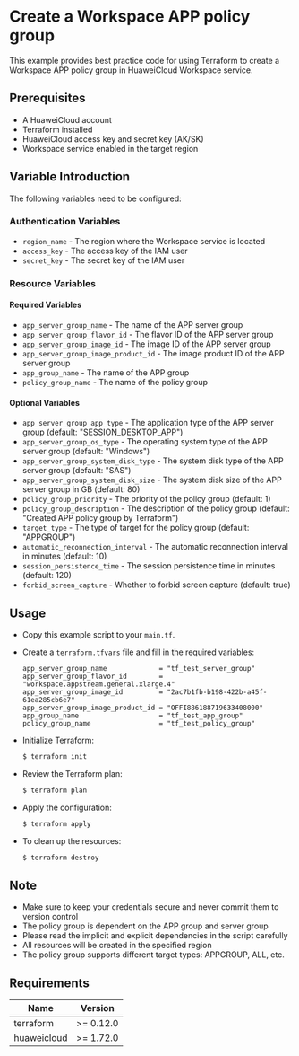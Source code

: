 # Create a Workspace APP policy group

This example provides best practice code for using Terraform to create a Workspace APP policy group in HuaweiCloud
Workspace service.

## Prerequisites

* A HuaweiCloud account
* Terraform installed
* HuaweiCloud access key and secret key (AK/SK)
* Workspace service enabled in the target region

## Variable Introduction

The following variables need to be configured:

### Authentication Variables

* `region_name` - The region where the Workspace service is located
* `access_key` - The access key of the IAM user
* `secret_key` - The secret key of the IAM user

### Resource Variables

#### Required Variables

* `app_server_group_name` - The name of the APP server group
* `app_server_group_flavor_id` - The flavor ID of the APP server group
* `app_server_group_image_id` - The image ID of the APP server group
* `app_server_group_image_product_id` - The image product ID of the APP server group
* `app_group_name` - The name of the APP group
* `policy_group_name` - The name of the policy group

#### Optional Variables

* `app_server_group_app_type` - The application type of the APP server group (default: "SESSION_DESKTOP_APP")
* `app_server_group_os_type` - The operating system type of the APP server group (default: "Windows")
* `app_server_group_system_disk_type` - The system disk type of the APP server group (default: "SAS")
* `app_server_group_system_disk_size` - The system disk size of the APP server group in GB (default: 80)
* `policy_group_priority` - The priority of the policy group (default: 1)
* `policy_group_description` - The description of the policy group (default: "Created APP policy group by Terraform")
* `target_type` - The type of target for the policy group (default: "APPGROUP")
* `automatic_reconnection_interval` - The automatic reconnection interval in minutes (default: 10)
* `session_persistence_time` - The session persistence time in minutes (default: 120)
* `forbid_screen_capture` - Whether to forbid screen capture (default: true)

## Usage

* Copy this example script to your `main.tf`.

* Create a `terraform.tfvars` file and fill in the required variables:

  ```hcl
  app_server_group_name             = "tf_test_server_group"
  app_server_group_flavor_id        = "workspace.appstream.general.xlarge.4"
  app_server_group_image_id         = "2ac7b1fb-b198-422b-a45f-61ea285cb6e7"
  app_server_group_image_product_id = "OFFI886188719633408000"
  app_group_name                    = "tf_test_app_group"
  policy_group_name                 = "tf_test_policy_group"
  ```

* Initialize Terraform:

  ```bash
  $ terraform init
  ```

* Review the Terraform plan:

  ```bash
  $ terraform plan
  ```

* Apply the configuration:

  ```bash
  $ terraform apply
  ```

* To clean up the resources:

  ```bash
  $ terraform destroy
  ```

## Note

* Make sure to keep your credentials secure and never commit them to version control
* The policy group is dependent on the APP group and server group
* Please read the implicit and explicit dependencies in the script carefully
* All resources will be created in the specified region
* The policy group supports different target types: APPGROUP, ALL, etc.

## Requirements

| Name | Version |
| ---- | ---- |
| terraform | >= 0.12.0 |
| huaweicloud | >= 1.72.0 |

